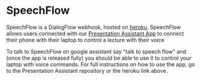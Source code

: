 # SpeechFlow
SpeechFlow is a DialogFlow webhook, hosted on [heroku](https://speechflow.herokuapp.com).
SpeechFlow allows users connected with our [Presentation Assistant App](https://github.com/ditsky/PresentationAssistant) to connect their phone with their laptop to control a lecture with their voice

To talk to SpeechFlow on google assistant say "talk to speech flow" and (once the app is released fully) you should be able to use it to control your laptop with voice commands. For full instructions on how to use the app, go to the Presentation Assistant repository or the heroku link above.
